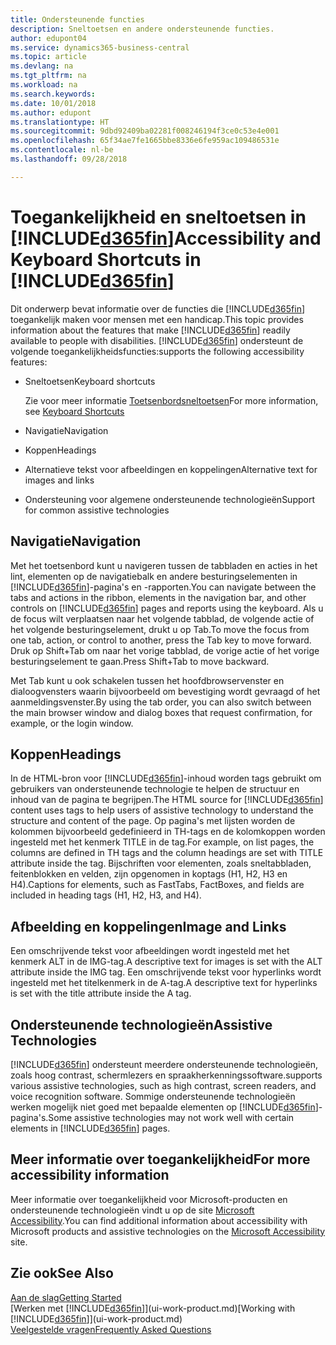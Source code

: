 ```yaml
---
title: Ondersteunende functies
description: Sneltoetsen en andere ondersteunende functies.
author: edupont04
ms.service: dynamics365-business-central
ms.topic: article
ms.devlang: na
ms.tgt_pltfrm: na
ms.workload: na
ms.search.keywords: 
ms.date: 10/01/2018
ms.author: edupont
ms.translationtype: HT
ms.sourcegitcommit: 9dbd92409ba02281f008246194f3ce0c53e4e001
ms.openlocfilehash: 65f34ae7fe1665bbe8336e6fe959ac109486531e
ms.contentlocale: nl-be
ms.lasthandoff: 09/28/2018

---
```

# <a name="accessibility-and-keyboard-shortcuts-in-included365finincludesd365finmdmd"></a><span data-ttu-id="dab72-103">Toegankelijkheid en sneltoetsen in [!INCLUDE[d365fin](includes/d365fin_md.md)]</span><span class="sxs-lookup"><span data-stu-id="dab72-103">Accessibility and Keyboard Shortcuts in [!INCLUDE[d365fin](includes/d365fin_md.md)]</span></span>
<span data-ttu-id="dab72-104">Dit onderwerp bevat informatie over de functies die [!INCLUDE[d365fin](includes/d365fin_md.md)] toegankelijk maken voor mensen met een handicap.</span><span class="sxs-lookup"><span data-stu-id="dab72-104">This topic provides information about the features that make [!INCLUDE[d365fin](includes/d365fin_md.md)] readily available to people with disabilities.</span></span> [!INCLUDE[d365fin](includes/d365fin_md.md)] <span data-ttu-id="dab72-105">ondersteunt de volgende toegankelijkheidsfuncties:</span><span class="sxs-lookup"><span data-stu-id="dab72-105">supports the following accessibility features:</span></span>  

-   <span data-ttu-id="dab72-106">Sneltoetsen</span><span class="sxs-lookup"><span data-stu-id="dab72-106">Keyboard shortcuts</span></span>

    <span data-ttu-id="dab72-107">Zie voor meer informatie [Toetsenbordsneltoetsen](keyboard-shortcuts.md)</span><span class="sxs-lookup"><span data-stu-id="dab72-107">For more information, see [Keyboard Shortcuts](keyboard-shortcuts.md)</span></span>

-   <span data-ttu-id="dab72-108">Navigatie</span><span class="sxs-lookup"><span data-stu-id="dab72-108">Navigation</span></span>  

-   <span data-ttu-id="dab72-109">Koppen</span><span class="sxs-lookup"><span data-stu-id="dab72-109">Headings</span></span>  

-   <span data-ttu-id="dab72-110">Alternatieve tekst voor afbeeldingen en koppelingen</span><span class="sxs-lookup"><span data-stu-id="dab72-110">Alternative text for images and links</span></span>  

-   <span data-ttu-id="dab72-111">Ondersteuning voor algemene ondersteunende technologieën</span><span class="sxs-lookup"><span data-stu-id="dab72-111">Support for common assistive technologies</span></span>  

<!-- moved to separate article
##  <a name="Keyboard"></a> Keyboard Shortcuts in the browser
 [!INCLUDE[d365fin](includes/d365fin_md.md)] supports the keyboard shortcuts that are supported by most web browsers. The keyboard shortcuts described here refer to the U.S. keyboard layout. The layout of the keys on other keyboards may not correspond exactly to the keys on a U.S. keyboard.  

|To do this|Press|  
|----------------|-----------|  
|To move focus to the next or previous control or element on a page, such as buttons, fields, or items in a list.|Tab, Shift+Tab|  
|To enable or access the element or control that is in focus.|Enter|  
|To scroll items up and down in a list.|Up Arrow, Down Arrow|  
|To scroll columns of an item left and right in a list.|Left Arrow, Right Arrow|  
|To open a drop-down list or look up a value for a field.|Alt+Down Arrow|  
|To move focus to the next element outside the list.|Ctrl + Enter|  
|To see the transactions that resulted in a calculated value in a field.|Alt+Right Arrow|  

-->

##  <a name="Navigation"></a> <span data-ttu-id="dab72-112">Navigatie</span><span class="sxs-lookup"><span data-stu-id="dab72-112">Navigation</span></span>  
 <span data-ttu-id="dab72-113">Met het toetsenbord kunt u navigeren tussen de tabbladen en acties in het lint, elementen op de navigatiebalk en andere besturingselementen in [!INCLUDE[d365fin](includes/d365fin_md.md)]-pagina's en -rapporten.</span><span class="sxs-lookup"><span data-stu-id="dab72-113">You can navigate between the tabs and actions in the ribbon, elements in the navigation bar, and other controls on [!INCLUDE[d365fin](includes/d365fin_md.md)] pages and reports using the keyboard.</span></span> <span data-ttu-id="dab72-114">Als u de focus wilt verplaatsen naar het volgende tabblad, de volgende actie of het volgende besturingselement, drukt u op Tab.</span><span class="sxs-lookup"><span data-stu-id="dab72-114">To move the focus from one tab, action, or control to another, press the Tab key to move forward.</span></span> <span data-ttu-id="dab72-115">Druk op Shift+Tab om naar het vorige tabblad, de vorige actie of het vorige besturingselement te gaan.</span><span class="sxs-lookup"><span data-stu-id="dab72-115">Press Shift+Tab to move backward.</span></span>  

 <span data-ttu-id="dab72-116">Met Tab kunt u ook schakelen tussen het hoofdbrowservenster en dialoogvensters waarin bijvoorbeeld om bevestiging wordt gevraagd of het aanmeldingsvenster.</span><span class="sxs-lookup"><span data-stu-id="dab72-116">By using the tab order, you can also switch between the main browser window and dialog boxes that request confirmation, for example, or the login window.</span></span>  

##  <a name="Headings"></a> <span data-ttu-id="dab72-117">Koppen</span><span class="sxs-lookup"><span data-stu-id="dab72-117">Headings</span></span>  
 <span data-ttu-id="dab72-118">In de HTML-bron voor [!INCLUDE[d365fin](includes/d365fin_md.md)]-inhoud worden tags gebruikt om gebruikers van ondersteunende technologie te helpen de structuur en inhoud van de pagina te begrijpen.</span><span class="sxs-lookup"><span data-stu-id="dab72-118">The HTML source for [!INCLUDE[d365fin](includes/d365fin_md.md)] content uses tags to help users of assistive technology to understand the structure and content of the page.</span></span> <span data-ttu-id="dab72-119">Op pagina's met lijsten worden de kolommen bijvoorbeeld gedefinieerd in TH-tags en de kolomkoppen worden ingesteld met het kenmerk TITLE in de tag.</span><span class="sxs-lookup"><span data-stu-id="dab72-119">For example, on list pages, the columns are defined in TH tags and the column headings are set with TITLE attribute inside the tag.</span></span> <span data-ttu-id="dab72-120">Bijschriften voor elementen, zoals sneltabbladen, feitenblokken en velden, zijn opgenomen in koptags (H1, H2, H3 en H4).</span><span class="sxs-lookup"><span data-stu-id="dab72-120">Captions for elements, such as FastTabs, FactBoxes, and fields are included in heading tags (H1, H2, H3, and H4).</span></span>  

##  <a name="Images"></a> <span data-ttu-id="dab72-121">Afbeelding en koppelingen</span><span class="sxs-lookup"><span data-stu-id="dab72-121">Image and Links</span></span>  
 <span data-ttu-id="dab72-122">Een omschrijvende tekst voor afbeeldingen wordt ingesteld met het kenmerk ALT in de IMG-tag.</span><span class="sxs-lookup"><span data-stu-id="dab72-122">A descriptive text for images is set with the ALT attribute inside the IMG tag.</span></span> <span data-ttu-id="dab72-123">Een omschrijvende tekst voor hyperlinks wordt ingesteld met het titelkenmerk in de A-tag.</span><span class="sxs-lookup"><span data-stu-id="dab72-123">A descriptive text for hyperlinks is set with the title attribute inside the A tag.</span></span>  

##  <a name="AssistiveTech"></a> <span data-ttu-id="dab72-124">Ondersteunende technologieën</span><span class="sxs-lookup"><span data-stu-id="dab72-124">Assistive Technologies</span></span>  
[!INCLUDE[d365fin](includes/d365fin_md.md)] <span data-ttu-id="dab72-125">ondersteunt meerdere ondersteunende technologieën, zoals hoog contrast, schermlezers en spraakherkenningssoftware.</span><span class="sxs-lookup"><span data-stu-id="dab72-125">supports various assistive technologies, such as high contrast, screen readers, and voice recognition software.</span></span> <span data-ttu-id="dab72-126">Sommige ondersteunende technologieën werken mogelijk niet goed met bepaalde elementen op [!INCLUDE[d365fin](includes/d365fin_md.md)]-pagina's.</span><span class="sxs-lookup"><span data-stu-id="dab72-126">Some assistive technologies may not work well with certain elements in [!INCLUDE[d365fin](includes/d365fin_md.md)] pages.</span></span>  

## <a name="for-more-accessibility-information"></a><span data-ttu-id="dab72-127">Meer informatie over toegankelijkheid</span><span class="sxs-lookup"><span data-stu-id="dab72-127">For more accessibility information</span></span>  
<span data-ttu-id="dab72-128">Meer informatie over toegankelijkheid voor Microsoft-producten en ondersteunende technologieën vindt u op de site [Microsoft Accessibility](https://go.microsoft.com/fwlink/?LinkId=262160).</span><span class="sxs-lookup"><span data-stu-id="dab72-128">You can find additional information about accessibility with Microsoft products and assistive technologies on the [Microsoft Accessibility](https://go.microsoft.com/fwlink/?LinkId=262160) site.</span></span>

## <a name="see-also"></a><span data-ttu-id="dab72-129">Zie ook</span><span class="sxs-lookup"><span data-stu-id="dab72-129">See Also</span></span>
[<span data-ttu-id="dab72-130">Aan de slag</span><span class="sxs-lookup"><span data-stu-id="dab72-130">Getting Started</span></span>](product-get-started.md)  
<span data-ttu-id="dab72-131">[Werken met [!INCLUDE[d365fin](includes/d365fin_md.md)]](ui-work-product.md)</span><span class="sxs-lookup"><span data-stu-id="dab72-131">[Working with [!INCLUDE[d365fin](includes/d365fin_md.md)]](ui-work-product.md)</span></span>  
[<span data-ttu-id="dab72-132">Veelgestelde vragen</span><span class="sxs-lookup"><span data-stu-id="dab72-132">Frequently Asked Questions</span></span>](across-faq.md)  


